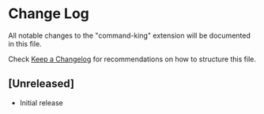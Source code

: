 # Change Log

All notable changes to the "command-king" extension will be documented in this file.

Check [Keep a Changelog](http://keepachangelog.com/) for recommendations on how to structure this file.

## [Unreleased]

- Initial release